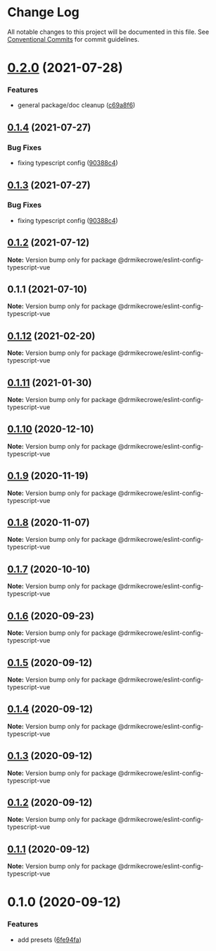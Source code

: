 # Change Log

All notable changes to this project will be documented in this file.
See [Conventional Commits](https://conventionalcommits.org) for commit guidelines.

# [0.2.0](https://github.com/drmikecrowe/configs/compare/@drmikecrowe/eslint-config-typescript-vue@0.1.4...@drmikecrowe/eslint-config-typescript-vue@0.2.0) (2021-07-28)


### Features

* general package/doc cleanup ([c69a8f6](https://github.com/drmikecrowe/configs/commit/c69a8f60a03531f44d7996955d48d522d9637427))





## [0.1.4](https://github.com/drmikecrowe/configs/compare/@drmikecrowe/eslint-config-typescript-vue@0.1.2...@drmikecrowe/eslint-config-typescript-vue@0.1.4) (2021-07-27)

### Bug Fixes

- fixing typescript config ([90388c4](https://github.com/drmikecrowe/configs/commit/90388c4a744ba11070f668e752123d549994c4fb))

## [0.1.3](https://github.com/drmikecrowe/configs/compare/@drmikecrowe/eslint-config-typescript-vue@0.1.2...@drmikecrowe/eslint-config-typescript-vue@0.1.3) (2021-07-27)

### Bug Fixes

- fixing typescript config ([90388c4](https://github.com/drmikecrowe/configs/commit/90388c4a744ba11070f668e752123d549994c4fb))

## [0.1.2](https://github.com/drmikecrowe/configs/compare/@drmikecrowe/eslint-config-typescript-vue@0.1.1...@drmikecrowe/eslint-config-typescript-vue@0.1.2) (2021-07-12)

**Note:** Version bump only for package @drmikecrowe/eslint-config-typescript-vue

## 0.1.1 (2021-07-10)

**Note:** Version bump only for package @drmikecrowe/eslint-config-typescript-vue

## [0.1.12](https://github.com/drmikecrowe/configs/compare/@drmikecrowe/eslint-config-typescript-vue@0.1.11...@drmikecrowe/eslint-config-typescript-vue@0.1.12) (2021-02-20)

**Note:** Version bump only for package @drmikecrowe/eslint-config-typescript-vue

## [0.1.11](https://github.com/drmikecrowe/configs/compare/@drmikecrowe/eslint-config-typescript-vue@0.1.10...@drmikecrowe/eslint-config-typescript-vue@0.1.11) (2021-01-30)

**Note:** Version bump only for package @drmikecrowe/eslint-config-typescript-vue

## [0.1.10](https://github.com/drmikecrowe/configs/compare/@drmikecrowe/eslint-config-typescript-vue@0.1.9...@drmikecrowe/eslint-config-typescript-vue@0.1.10) (2020-12-10)

**Note:** Version bump only for package @drmikecrowe/eslint-config-typescript-vue

## [0.1.9](https://github.com/drmikecrowe/configs/compare/@drmikecrowe/eslint-config-typescript-vue@0.1.8...@drmikecrowe/eslint-config-typescript-vue@0.1.9) (2020-11-19)

**Note:** Version bump only for package @drmikecrowe/eslint-config-typescript-vue

## [0.1.8](https://github.com/drmikecrowe/configs/compare/@drmikecrowe/eslint-config-typescript-vue@0.1.7...@drmikecrowe/eslint-config-typescript-vue@0.1.8) (2020-11-07)

**Note:** Version bump only for package @drmikecrowe/eslint-config-typescript-vue

## [0.1.7](https://github.com/drmikecrowe/configs/compare/@drmikecrowe/eslint-config-typescript-vue@0.1.6...@drmikecrowe/eslint-config-typescript-vue@0.1.7) (2020-10-10)

**Note:** Version bump only for package @drmikecrowe/eslint-config-typescript-vue

## [0.1.6](https://github.com/drmikecrowe/configs/compare/@drmikecrowe/eslint-config-typescript-vue@0.1.5...@drmikecrowe/eslint-config-typescript-vue@0.1.6) (2020-09-23)

**Note:** Version bump only for package @drmikecrowe/eslint-config-typescript-vue

## [0.1.5](https://github.com/drmikecrowe/configs/compare/@drmikecrowe/eslint-config-typescript-vue@0.1.4...@drmikecrowe/eslint-config-typescript-vue@0.1.5) (2020-09-12)

**Note:** Version bump only for package @drmikecrowe/eslint-config-typescript-vue

## [0.1.4](https://github.com/drmikecrowe/configs/compare/@drmikecrowe/eslint-config-typescript-vue@0.1.3...@drmikecrowe/eslint-config-typescript-vue@0.1.4) (2020-09-12)

**Note:** Version bump only for package @drmikecrowe/eslint-config-typescript-vue

## [0.1.3](https://github.com/drmikecrowe/configs/compare/@drmikecrowe/eslint-config-typescript-vue@0.1.2...@drmikecrowe/eslint-config-typescript-vue@0.1.3) (2020-09-12)

**Note:** Version bump only for package @drmikecrowe/eslint-config-typescript-vue

## [0.1.2](https://github.com/drmikecrowe/configs/compare/@drmikecrowe/eslint-config-typescript-vue@0.1.1...@drmikecrowe/eslint-config-typescript-vue@0.1.2) (2020-09-12)

**Note:** Version bump only for package @drmikecrowe/eslint-config-typescript-vue

## [0.1.1](https://github.com/drmikecrowe/configs/compare/@drmikecrowe/eslint-config-typescript-vue@0.1.0...@drmikecrowe/eslint-config-typescript-vue@0.1.1) (2020-09-12)

**Note:** Version bump only for package @drmikecrowe/eslint-config-typescript-vue

# 0.1.0 (2020-09-12)

### Features

- add presets ([6fe94fa](https://github.com/drmikecrowe/configs/commit/6fe94fae4ed9d80b18833c9e5a3f51f710ebda43))
